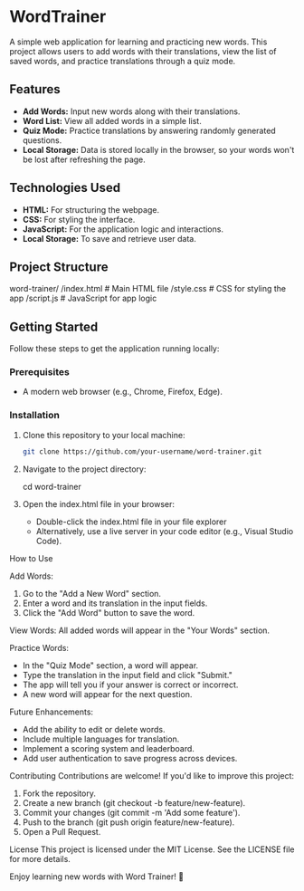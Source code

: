 # WordTrainer

A simple web application for learning and practicing new words. This project allows users to add words with their translations, view the list of saved words, and practice translations through a quiz mode.

## Features

- **Add Words:** Input new words along with their translations.
- **Word List:** View all added words in a simple list.
- **Quiz Mode:** Practice translations by answering randomly generated questions.
- **Local Storage:** Data is stored locally in the browser, so your words won't be lost after refreshing the page.

## Technologies Used

- **HTML:** For structuring the webpage.
- **CSS:** For styling the interface.
- **JavaScript:** For the application logic and interactions.
- **Local Storage:** To save and retrieve user data.

## Project Structure

word-trainer/
/index.html # Main HTML file
/style.css # CSS for styling the app
/script.js # JavaScript for app logic

## Getting Started

Follow these steps to get the application running locally:

### Prerequisites

- A modern web browser (e.g., Chrome, Firefox, Edge).

### Installation

1. Clone this repository to your local machine:
   ```bash
   git clone https://github.com/your-username/word-trainer.git

2. Navigate to the project directory:

   cd word-trainer

3. Open the index.html file in your browser:
   - Double-click the index.html file in your file explorer
   - Alternatively, use a live server in your code editor (e.g., Visual Studio Code).


How to Use

Add Words:
1) Go to the "Add a New Word" section.
2) Enter a word and its translation in the input fields.
3) Click the "Add Word" button to save the word.

   
View Words:
All added words will appear in the "Your Words" section.

Practice Words:
- In the "Quiz Mode" section, a word will appear.
- Type the translation in the input field and click "Submit."
- The app will tell you if your answer is correct or incorrect.
- A new word will appear for the next question.

Future Enhancements:
- Add the ability to edit or delete words.
- Include multiple languages for translation.
- Implement a scoring system and leaderboard.
- Add user authentication to save progress across devices.

Contributing
Contributions are welcome! If you'd like to improve this project:
1. Fork the repository.
2. Create a new branch (git checkout -b feature/new-feature).
3. Commit your changes (git commit -m 'Add some feature').
4. Push to the branch (git push origin feature/new-feature).
5. Open a Pull Request.


License
This project is licensed under the MIT License. See the LICENSE file for more details.

Enjoy learning new words with Word Trainer! 🚀
